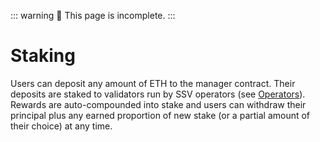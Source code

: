 ::: warning
🚧 This page is incomplete.
:::

# Staking

Users can deposit any amount of ETH to the manager contract. Their deposits are staked to validators run by SSV operators (see [Operators](#operators)). Rewards are auto-compounded into stake and users can withdraw their principal plus any earned proportion of new stake (or a partial amount of their choice) at any time.